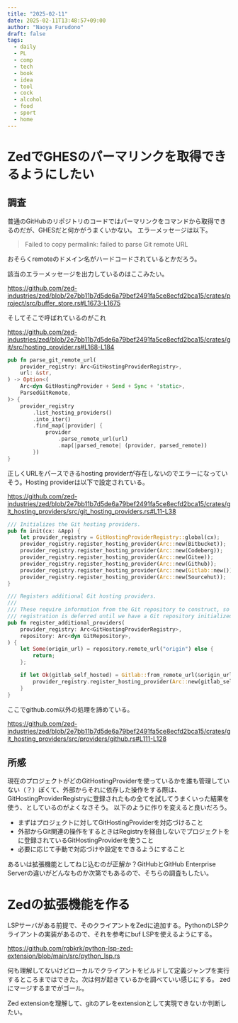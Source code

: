 ```yaml
---
title: "2025-02-11"
date: 2025-02-11T13:48:57+09:00
author: "Naoya Furudono"
draft: false
tags:
  - daily
  - PL
  - comp
  - tech
  - book
  - idea
  - tool
  - cock
  - alcohol
  - food
  - sport
  - home
---
```


# ZedでGHESのパーマリンクを取得できるようにしたい

## 調査

普通のGitHubのリポジトリのコードではパーマリンクをコマンドから取得できるのだが、GHESだと何かがうまくいかない。
エラーメッセージは以下。

> Failed to copy permalink: failed to parse Git remote URL

おそらくremoteのドメイン名がハードコードされているとかだろう。

該当のエラーメッセージを出力しているのはここみたい。

https://github.com/zed-industries/zed/blob/2e7bb11b7d5de6a79bef2491fa5ce8ecfd2bca15/crates/project/src/buffer_store.rs#L1673-L1675

そしてそこで呼ばれているのがこれ

https://github.com/zed-industries/zed/blob/2e7bb11b7d5de6a79bef2491fa5ce8ecfd2bca15/crates/git/src/hosting_provider.rs#L168-L184

```rust
pub fn parse_git_remote_url(
    provider_registry: Arc<GitHostingProviderRegistry>,
    url: &str,
) -> Option<(
    Arc<dyn GitHostingProvider + Send + Sync + 'static>,
    ParsedGitRemote,
)> {
    provider_registry
        .list_hosting_providers()
        .into_iter()
        .find_map(|provider| {
            provider
                .parse_remote_url(url)
                .map(|parsed_remote| (provider, parsed_remote))
        })
}
```

正しくURLをパースできるhosting providerが存在しないのでエラーになっていそう。Hosting providerは以下で設定されている。

https://github.com/zed-industries/zed/blob/2e7bb11b7d5de6a79bef2491fa5ce8ecfd2bca15/crates/git_hosting_providers/src/git_hosting_providers.rs#L11-L38

```rust
/// Initializes the Git hosting providers.
pub fn init(cx: &App) {
    let provider_registry = GitHostingProviderRegistry::global(cx);
    provider_registry.register_hosting_provider(Arc::new(Bitbucket));
    provider_registry.register_hosting_provider(Arc::new(Codeberg));
    provider_registry.register_hosting_provider(Arc::new(Gitee));
    provider_registry.register_hosting_provider(Arc::new(Github));
    provider_registry.register_hosting_provider(Arc::new(Gitlab::new()));
    provider_registry.register_hosting_provider(Arc::new(Sourcehut));
}

/// Registers additional Git hosting providers.
///
/// These require information from the Git repository to construct, so their
/// registration is deferred until we have a Git repository initialized.
pub fn register_additional_providers(
    provider_registry: Arc<GitHostingProviderRegistry>,
    repository: Arc<dyn GitRepository>,
) {
    let Some(origin_url) = repository.remote_url("origin") else {
        return;
    };

    if let Ok(gitlab_self_hosted) = Gitlab::from_remote_url(&origin_url) {
        provider_registry.register_hosting_provider(Arc::new(gitlab_self_hosted));
    }
}
```

ここでgithub.com以外の処理を諦めている。

https://github.com/zed-industries/zed/blob/2e7bb11b7d5de6a79bef2491fa5ce8ecfd2bca15/crates/git_hosting_providers/src/providers/github.rs#L111-L128

## 所感

現在のプロジェクトがどのGitHostingProviderを使っているかを誰も管理していない（？）ぽくて、外部からそれに依存した操作をする際は、GitHostingProviderRegistryに登録されたもの全てを試してうまくいった結果を使う、としているのがよくなさそう。
以下のように作りを変えると良いだろう。

- まずはプロジェクトに対してGitHostingProviderを対応づけること
- 外部からGit関連の操作をするときはRegistryを経由しないでプロジェクトをに登録されているGitHostingProviderを使うこと
- 必要に応じて手動で対応づけや設定をできるようにすること

あるいは拡張機能としてねじ込むのが正解か？GitHubとGitHub Enterprise Serverの違いがどんなものか次第でもあるので、そちらの調査もしたい。

# Zedの拡張機能を作る

LSPサーバがある前提で、そのクライアントをZedに追加する。PythonのLSPクライアントの実装があるので、それを参考にbuf LSPを使えるようにする。

https://github.com/rgbkrk/python-lsp-zed-extension/blob/main/src/python_lsp.rs

何も理解してないけどローカルでクライアントをビルドして定義ジャンプを実行するところまではできた。次は何が起きているかを調べていい感じにする。
zedにマージするまでがゴール。

Zed extensionを理解して、gitのアレをextensionとして実現できないか判断したい。
